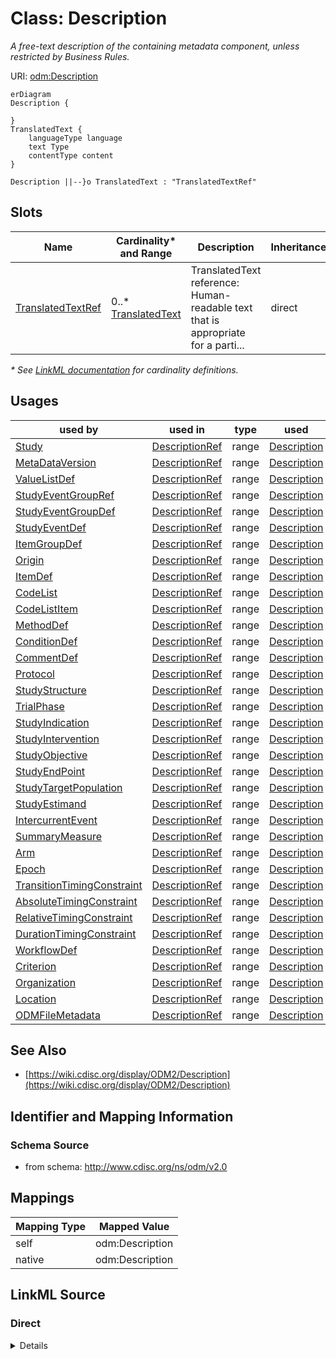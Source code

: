 # Class: Description

_A free-text description of the containing metadata component, unless restricted by Business Rules._




URI: [odm:Description](http://www.cdisc.org/ns/odm/v2.0/Description)


```mermaid
erDiagram
Description {

}
TranslatedText {
    languageType language  
    text Type  
    contentType content  
}

Description ||--}o TranslatedText : "TranslatedTextRef"

```



<!-- no inheritance hierarchy -->


## Slots

| Name | Cardinality* and Range | Description | Inheritance |
| ---  | --- | --- | --- |
| [TranslatedTextRef](TranslatedTextRef.md) | 0..* <br/> [TranslatedText](TranslatedText.md) | TranslatedText reference: Human-readable text that is appropriate for a parti... | direct |

_* See [LinkML documentation](https://linkml.io/linkml/schemas/slots.html#slot-cardinality) for cardinality definitions._




## Usages

| used by | used in | type | used |
| ---  | --- | --- | --- |
| [Study](Study.md) | [DescriptionRef](DescriptionRef.md) | range | [Description](Description.md) |
| [MetaDataVersion](MetaDataVersion.md) | [DescriptionRef](DescriptionRef.md) | range | [Description](Description.md) |
| [ValueListDef](ValueListDef.md) | [DescriptionRef](DescriptionRef.md) | range | [Description](Description.md) |
| [StudyEventGroupRef](StudyEventGroupRef.md) | [DescriptionRef](DescriptionRef.md) | range | [Description](Description.md) |
| [StudyEventGroupDef](StudyEventGroupDef.md) | [DescriptionRef](DescriptionRef.md) | range | [Description](Description.md) |
| [StudyEventDef](StudyEventDef.md) | [DescriptionRef](DescriptionRef.md) | range | [Description](Description.md) |
| [ItemGroupDef](ItemGroupDef.md) | [DescriptionRef](DescriptionRef.md) | range | [Description](Description.md) |
| [Origin](Origin.md) | [DescriptionRef](DescriptionRef.md) | range | [Description](Description.md) |
| [ItemDef](ItemDef.md) | [DescriptionRef](DescriptionRef.md) | range | [Description](Description.md) |
| [CodeList](CodeList.md) | [DescriptionRef](DescriptionRef.md) | range | [Description](Description.md) |
| [CodeListItem](CodeListItem.md) | [DescriptionRef](DescriptionRef.md) | range | [Description](Description.md) |
| [MethodDef](MethodDef.md) | [DescriptionRef](DescriptionRef.md) | range | [Description](Description.md) |
| [ConditionDef](ConditionDef.md) | [DescriptionRef](DescriptionRef.md) | range | [Description](Description.md) |
| [CommentDef](CommentDef.md) | [DescriptionRef](DescriptionRef.md) | range | [Description](Description.md) |
| [Protocol](Protocol.md) | [DescriptionRef](DescriptionRef.md) | range | [Description](Description.md) |
| [StudyStructure](StudyStructure.md) | [DescriptionRef](DescriptionRef.md) | range | [Description](Description.md) |
| [TrialPhase](TrialPhase.md) | [DescriptionRef](DescriptionRef.md) | range | [Description](Description.md) |
| [StudyIndication](StudyIndication.md) | [DescriptionRef](DescriptionRef.md) | range | [Description](Description.md) |
| [StudyIntervention](StudyIntervention.md) | [DescriptionRef](DescriptionRef.md) | range | [Description](Description.md) |
| [StudyObjective](StudyObjective.md) | [DescriptionRef](DescriptionRef.md) | range | [Description](Description.md) |
| [StudyEndPoint](StudyEndPoint.md) | [DescriptionRef](DescriptionRef.md) | range | [Description](Description.md) |
| [StudyTargetPopulation](StudyTargetPopulation.md) | [DescriptionRef](DescriptionRef.md) | range | [Description](Description.md) |
| [StudyEstimand](StudyEstimand.md) | [DescriptionRef](DescriptionRef.md) | range | [Description](Description.md) |
| [IntercurrentEvent](IntercurrentEvent.md) | [DescriptionRef](DescriptionRef.md) | range | [Description](Description.md) |
| [SummaryMeasure](SummaryMeasure.md) | [DescriptionRef](DescriptionRef.md) | range | [Description](Description.md) |
| [Arm](Arm.md) | [DescriptionRef](DescriptionRef.md) | range | [Description](Description.md) |
| [Epoch](Epoch.md) | [DescriptionRef](DescriptionRef.md) | range | [Description](Description.md) |
| [TransitionTimingConstraint](TransitionTimingConstraint.md) | [DescriptionRef](DescriptionRef.md) | range | [Description](Description.md) |
| [AbsoluteTimingConstraint](AbsoluteTimingConstraint.md) | [DescriptionRef](DescriptionRef.md) | range | [Description](Description.md) |
| [RelativeTimingConstraint](RelativeTimingConstraint.md) | [DescriptionRef](DescriptionRef.md) | range | [Description](Description.md) |
| [DurationTimingConstraint](DurationTimingConstraint.md) | [DescriptionRef](DescriptionRef.md) | range | [Description](Description.md) |
| [WorkflowDef](WorkflowDef.md) | [DescriptionRef](DescriptionRef.md) | range | [Description](Description.md) |
| [Criterion](Criterion.md) | [DescriptionRef](DescriptionRef.md) | range | [Description](Description.md) |
| [Organization](Organization.md) | [DescriptionRef](DescriptionRef.md) | range | [Description](Description.md) |
| [Location](Location.md) | [DescriptionRef](DescriptionRef.md) | range | [Description](Description.md) |
| [ODMFileMetadata](ODMFileMetadata.md) | [DescriptionRef](DescriptionRef.md) | range | [Description](Description.md) |






## See Also

* [https://wiki.cdisc.org/display/ODM2/Description](https://wiki.cdisc.org/display/ODM2/Description)

## Identifier and Mapping Information







### Schema Source


* from schema: http://www.cdisc.org/ns/odm/v2.0





## Mappings

| Mapping Type | Mapped Value |
| ---  | ---  |
| self | odm:Description |
| native | odm:Description |





## LinkML Source

<!-- TODO: investigate https://stackoverflow.com/questions/37606292/how-to-create-tabbed-code-blocks-in-mkdocs-or-sphinx -->

### Direct

<details>
```yaml
name: Description
description: A free-text description of the containing metadata component, unless
  restricted by Business Rules.
from_schema: http://www.cdisc.org/ns/odm/v2.0
see_also:
- https://wiki.cdisc.org/display/ODM2/Description
rank: 1000
slots:
- TranslatedTextRef
slot_usage:
  TranslatedTextRef:
    name: TranslatedTextRef
    multivalued: true
    domain_of:
    - Description
    - Question
    - Definition
    - Prompt
    - CRFCompletionInstructions
    - ImplementationNotes
    - CDISCNotes
    - ErrorMessage
    - Decode
    - Comment
    range: TranslatedText
    inlined: true
    inlined_as_list: true
class_uri: odm:Description

```
</details>

### Induced

<details>
```yaml
name: Description
description: A free-text description of the containing metadata component, unless
  restricted by Business Rules.
from_schema: http://www.cdisc.org/ns/odm/v2.0
see_also:
- https://wiki.cdisc.org/display/ODM2/Description
rank: 1000
slot_usage:
  TranslatedTextRef:
    name: TranslatedTextRef
    multivalued: true
    domain_of:
    - Description
    - Question
    - Definition
    - Prompt
    - CRFCompletionInstructions
    - ImplementationNotes
    - CDISCNotes
    - ErrorMessage
    - Decode
    - Comment
    range: TranslatedText
    inlined: true
    inlined_as_list: true
attributes:
  TranslatedTextRef:
    name: TranslatedTextRef
    description: 'TranslatedText reference: Human-readable text that is appropriate
      for a particular language. TranslatedText elements typically occur in a series,
      presenting a set of alternative textual renditions for different languages and
      types.'
    from_schema: http://www.cdisc.org/ns/odm/v2.0
    rank: 1000
    multivalued: true
    identifier: false
    alias: TranslatedTextRef
    owner: Description
    domain_of:
    - Description
    - Question
    - Definition
    - Prompt
    - CRFCompletionInstructions
    - ImplementationNotes
    - CDISCNotes
    - ErrorMessage
    - Decode
    - Comment
    range: TranslatedText
    inlined: true
    inlined_as_list: true
class_uri: odm:Description

```
</details>